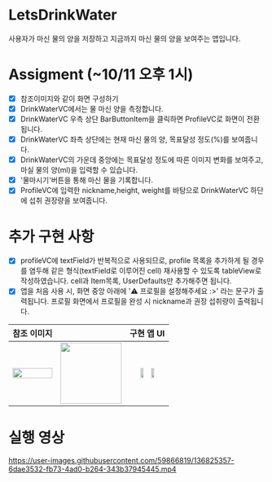 # LetsDrinkWater
사용자가 마신 물의 양을 저장하고 지금까지 마신 물의 양을 보여주는 앱입니다.

# Assigment (~10/11 오후 1시)
- [x] 참조이미지와 같이 화면 구성하기
- [x] DrinkWaterVC에서는 물 마신 양을 측정합니다.
- [x] DrinkWaterVC 우측 상단 BarButtonItem을 클릭하면 ProfileVC로 화면이 전환됩니다.
- [x] DrinkWaterVC 좌측 상단에는 현재 마신 물의 양, 목표달성 정도(%)를 보여줍니다.
- [x] DrinkWaterVC의 가운데 중앙에는 목표달성 정도에 따른 이미지 변화를 보여주고, 마실 물의 양(ml)을 입력할 수 있습니다.
- [x] '물마시기'버튼을 통해 마신 물을 기록합니다.
- [x] ProfileVC에 입력한 nickname,height, weight를 바탕으로 DrinkWaterVC 하단에 섭취 권장량을 보여줍니다.

# 추가 구현 사항 
- [x] profileVC에 textField가 반복적으로 사용되므로, profile 목록을 추가하게 될 경우를 염두해 같은 형식(textField로 이루어진 cell) 재사용할 수 있도록 tableView로 작성하였습니다. cell과 Item목록, UserDefaults만 추가해주면 됩니다.
- [x] 앱을 처음 사용 시, 화면 중앙 아래에 '⚠️ 프로필을 설정해주세요 :>' 라는 문구가 출력됩니다. 프로필 화면에서 프로필을 완성 시 nickname과 권장 섭취량이 출력됩니다.

|참조 이미지||구현 앱 UI|
|:---:|:---:|:--:|
|<img width="100%" src="https://user-images.githubusercontent.com/59866819/136822101-b8c0e5bd-f771-468e-b478-8388ec2b5d5d.png" />|<img width="120" src="https://user-images.githubusercontent.com/59866819/135194858-4405d3a0-0de3-4ca6-a594-3b08e0ae951b.png" />|<img width="30%" src="https://user-images.githubusercontent.com/59866819/136821577-f0e40ed7-a1c9-4131-8e39-40a205372e0c.png" /><img width="30%" src="https://user-images.githubusercontent.com/59866819/136821583-d4147543-44f4-4f27-b3e1-93cb30e9df88.png" />|

# 실행 영상
https://user-images.githubusercontent.com/59866819/136825357-6dae3532-fb73-4ad0-b264-343b37945445.mp4
